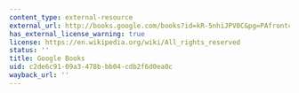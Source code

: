```yaml
---
content_type: external-resource
external_url: http://books.google.com/books?id=kR-5nhiJPV0C&pg=PAfrontcover
has_external_license_warning: true
license: https://en.wikipedia.org/wiki/All_rights_reserved
status: ''
title: Google Books
uid: c2de6c91-09a3-478b-bb04-cdb2f6d0ea0c
wayback_url: ''
---
```

